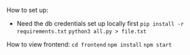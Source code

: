 How to set up:

- Need the db credentials set up locally first
  `pip install -r requirements.txt`
  `python3 all.py > file.txt`

How to view frontend:
`cd frontend`
`npm install`
`npm start`
